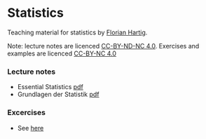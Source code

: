 # Statistics

Teaching material for statistics by [Florian Hartig](http://www.uni-regensburg.de/biologie-vorklinische-medizin/theoretische-oekologie/mitarbeiter/hartig/index.html). 

Note: lecture notes are licenced [CC-BY-ND-NC 4.0](https://creativecommons.org/licenses/by-nc-nd/4.0/). Exercises and examples are licenced [CC-BY-NC 4.0](https://creativecommons.org/licenses/by-nc/4.0/)

### Lecture notes

* Essential Statistics [pdf](https://www.dropbox.com/s/s38ge7pjgf55qs1/EssentialStatistics.pdf?dl=0)
* Grundlagen der Statistik [pdf](https://www.dropbox.com/s/ow7ninhjy4zppf6/GrundlagenDerStatistik.pdf?dl=0)

### Excercises

* See [here](https://github.com/florianhartig/Statistics/tree/master/Exercises)
